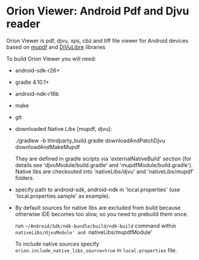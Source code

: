 # Orion Viewer: Android Pdf and Djvu reader

Orion Viewer is pdf, djvu, xps, cbz and tiff file viewer for Android
devices based on
[mupdf](http://mupdf.com/docs/how-to-build-mupdf-for-android) and
[DjVuLibre](https://sourceforge.net/p/djvu/djvulibre-git/ci/master/tree/)
libraries

To build Orion Viewer you will need:

 * android-sdk-r26+
 * gradle 4.10.1+
 * android-ndk-r16b
 * make
 * git

 * downloaded Native Libs [mupdf, djvu]:

    ./gradlew -b  thirdparty_build.gradle downloadAndPatchDjvu downloadAndMakeMupdf

    They are defined in gradle scripts via 'externalNativeBuild' section
    (for details see 'djvuModule/build.gradle' and 'mupdfModule/build.gradle').
    Native libs are checkouted into 'nativeLibs/djvu' and 'nativeLibs/mupdf' folders.

 * specify path to android-sdk, android-ndk in 'local.properties' (use 'local.properties.sample' as example).

 * By default sources for native libs are excluded from build because otherwise IDE becomes too slow,
 so you need to prebuild them once:

   run `~/Android/Sdk/ndk-bundle/build/ndk-build` command within `nativeLibs/djvuModule' and `nativeLibs/mupdfModule'

   To include native sources specify `orion.include_native_libs_source=true` in `local.properties` file.